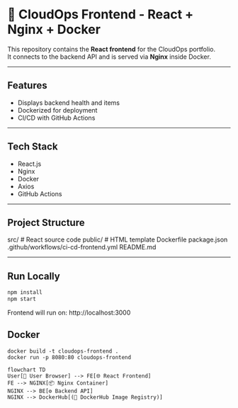 # 🎨 CloudOps Frontend - React + Nginx + Docker

This repository contains the **React frontend** for the CloudOps portfolio.  
It connects to the backend API and is served via **Nginx** inside Docker.

---

## Features
- Displays backend health and items
- Dockerized for deployment
- CI/CD with GitHub Actions

---

## Tech Stack
- React.js
- Nginx
- Docker
- Axios
- GitHub Actions

---

## Project Structure

src/ # React source code
public/ # HTML template
Dockerfile
package.json
.github/workflows/ci-cd-frontend.yml
README.md


---

## Run Locally
```bash
npm install
npm start
```
Frontend will run on: http://localhost:3000

## Docker

```docker
docker build -t cloudops-frontend .
docker run -p 8080:80 cloudops-frontend
```

```mermaid
flowchart TD
User[👤 User Browser] --> FE[🌐 React Frontend]
FE --> NGINX[📦 Nginx Container]
NGINX --> BE[⚙️ Backend API]
NGINX --> DockerHub[(🐳 DockerHub Image Registry)]
```